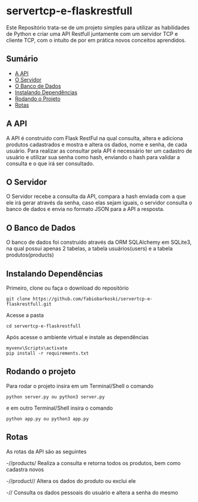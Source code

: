# servertcp-e-flaskrestfull
Este Repositório trata-se de um projeto simples para utilizar as habilidades de Python e criar uma API Restfull juntamente com um servidor TCP e cliente TCP, com o intuito de por em prática novos conceitos aprendidos.

## Sumário

- [A API](#a-api)
- [O Servidor](#o-servidor)
- [O Banco de Dados](#o-banco-de-dados)
- [Instalando Dependências](#instalando-dependencias)
- [Rodando o Projeto](#rodando-o-projeto)
- [Rotas](#rotas)

## A API

A API é construido com Flask RestFul na qual consulta, altera e adiciona produtos cadastrados e mostra e altera os dados, nome e senha, de cada usuário. Para realizar as consultar pela API é necessário ter um cadastro de usuário e utilizar sua senha como hash, enviando o hash para validar a consulta e o que irá ser consultado.

## O Servidor

O Servidor recebe a consulta da API, compara a hash enviada com a que ele irá gerar através da senha, caso elas sejam iguais, o servidor consulta o banco de dados e envia no formato JSON para a API a resposta.

## O Banco de Dados

O banco de dados foi construído através da ORM SQLAlchemy em SQLite3, na qual possui apenas 2 tabelas, a tabela usuários(users) e a tabela produtos(products)

## Instalando Dependências

Primeiro, clone ou faça o download do repositório

```
git clone https://github.com/fabiobarkoski/servertcp-e-flaskrestfull.git
```

Acesse a pasta
```
cd servertcp-e-flaskrestfull
```

Após acesse o ambiente virtual e instale as dependências
```
myvenv\Scripts\activate
pip install -r requirements.txt
```

## Rodando o projeto

Para rodar o projeto insira em um Terminal/Shell o comando
```
python server.py ou python3 server.py
```
e em outro Terminal/Shell insira o comando
```
python app.py ou python3 app.py
```

## Rotas

As rotas da API são as seguintes

-/<hash do usuario>/products/
  Realiza a consulta e retorna todos os produtos, bem como cadastra novos
  
-/<hash do usuario>/product/<id do produto>/
  Altera os dados do produto ou exclui ele
  
-/<hash do usuario>/ 
  Consulta os dados pessoais do usuário e altera a senha do mesmo
